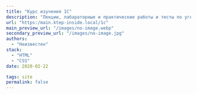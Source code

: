 ```yaml
---
title: "Курс изучения 1С"
description: "Лекции, лабараторные и практические работы и тесты по углубленному изучению 1С."
url: "https:/main.ktep-inside.local/1c"
main_preview_url: "/images/no-image.webp"
secondary_preview_url: "/images/no-image.jpg"
authors:
  - "Неизвестен"
stack:
  - "HTML"
  - "CSS"
date: 2020-02-22

tags: site
permalink: false
---
```

